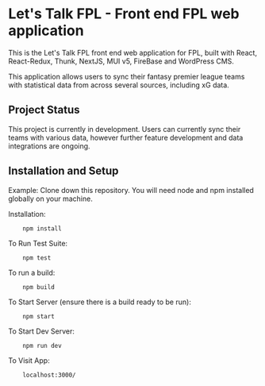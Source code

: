 # Let's Talk FPL - Front end FPL web application

This is the Let's Talk FPL front end web application for FPL, built with React, React-Redux, Thunk, NextJS, MUI v5, FireBase and WordPress CMS.

This application allows users to sync their fantasy premier league teams with statistical data from across several sources, including xG data.

## Project Status

This project is currently in development. Users can currently sync their teams with various data, however further feature development and data integrations are ongoing.

## Installation and Setup

Example:
Clone down this repository. You will need node and npm installed globally on your machine.

Installation:

        npm install

To Run Test Suite:

        npm test

To run a build:

        npm build

To Start Server (ensure there is a build ready to be run):

        npm start

To Start Dev Server:

        npm run dev

To Visit App:

        localhost:3000/

